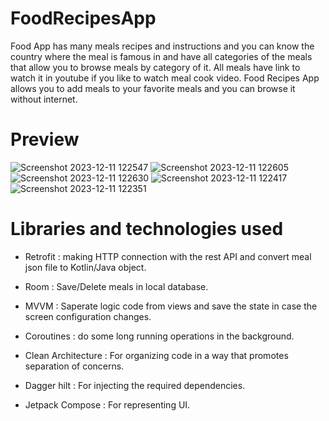 # FoodRecipesApp
Food App has many meals recipes and instructions and you can know the country where the meal is famous in and have all categories of the meals that allow you to browse meals by category of it. All meals have link to watch it in youtube if you like to watch meal cook video. Food Recipes App allows you to add meals to your favorite meals and you can browse it without internet.

# Preview
![Screenshot 2023-12-11 122547](https://github.com/Nadineislam/FoodRecipesApp/assets/96357226/61747a73-5704-459e-8974-6f33b6af00ab)
![Screenshot 2023-12-11 122605](https://github.com/Nadineislam/FoodRecipesApp/assets/96357226/a05da334-a2dc-45ae-bc2a-1b4e41f27e59)
![Screenshot 2023-12-11 122630](https://github.com/Nadineislam/FoodRecipesApp/assets/96357226/acc03980-a18c-4153-9d77-257f9f230d73)
![Screenshot 2023-12-11 122417](https://github.com/Nadineislam/FoodRecipesApp/assets/96357226/2c37d344-da17-4b5b-bbf0-aacf2eb1fe4e)
![Screenshot 2023-12-11 122351](https://github.com/Nadineislam/FoodRecipesApp/assets/96357226/f0f69491-475d-413d-977b-6702ed55c40c)




# Libraries and technologies used
* Retrofit : making HTTP connection with the rest API and convert meal json file to Kotlin/Java object. <br />
* Room : Save/Delete meals in local database. <br />
* MVVM : Saperate logic code from views and save the state in case the screen configuration changes. <br />
* Coroutines : do some long running operations in the background. <br />
* Clean Architecture : For organizing code in a way that promotes separation of concerns. <br />

* Dagger hilt : For injecting the required dependencies. <br />

* Jetpack Compose : For representing UI. <br />
